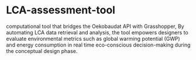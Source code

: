 # LCA-assessment-tool
computational tool that bridges the Oekobaudat API with Grasshopper, By automating LCA data retrieval and analysis, the tool empowers designers to evaluate environmental metrics such as global warming potential (GWP) and energy consumption in real time eco-conscious decision-making during the conceptual design phase. 
